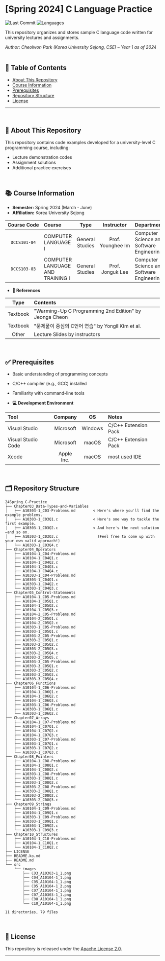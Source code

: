 # [Spring 2024] C Language Practice

![Last Commit](https://img.shields.io/github/last-commit/Choroning/24Spring_C-Practice)
![Languages](https://img.shields.io/github/languages/top/Choroning/24Spring_C-Practice)

This repository organizes and stores sample C language code written for university lectures and assignments.  

*Author: Cheolwon Park (Korea University Sejong, CSE) – Year 1 as of 2024*
<br><br>

## 📑 Table of Contents

- [About This Repository](#about-this-repository)
- [Course Information](#course-information)
- [Prerequisites](#prerequisites)
- [Repository Structure](#repository-structure)
- [License](#license)

---


<br><a name="about-this-repository"></a>
## 📝 About This Repository

This repository contains code examples developed for a university-level C programming course, including:

- Lecture demonstration codes
- Assignment solutions
- Additional practice exercises

<br><a name="course-information"></a>
## 📚 Course Information

- **Semester:** Spring 2024 (March - June)
- **Affiliation:** Korea University Sejong

| Course&nbsp;Code| Course            | Type          | Instructor      | Department                              |
|:----------:|:------------------|:-------------:|:---------------:|:----------------------------------------|
|`DCCS101-04`|COMPUTER LANGUAGE Ⅰ|General Studies|Prof. Younghee&nbsp;Im|Computer Science and Software Engineering|
|`DCCS103-03`|COMPUTER LANGUAGE AND TRAINING Ⅰ|General Studies|Prof. Jonguk&nbsp;Lee|Computer Science and Software Engineering|


- **📖 References**
  
| Type | Contents |
|:----:|:---------|
|Textbook|"Warming-Up C Programming 2nd Edition" by Jeonga Cheon|
|Textbook|"문제풀이 중심의 C언어 연습" by Yongil Kim et al.|
|Other|Lecture Slides by instructors|

<br><a name="prerequisites"></a>
## ✅ Prerequisites

- Basic understanding of programming concepts
- C/C++ compiler (e.g., GCC) installed
- Familiarity with command-line tools

- **💻 Development Environment**

| Tool | Company |  OS  | Notes |
|:-----|:-------:|:----:|:------|
|Visual Studio|Microsoft|Windows|C/C++ Extension Pack|
|Visual Studio Code|Microsoft|macOS|C/C++ Extension Pack|
|Xcode|Apple Inc.|macOS|most used IDE|

<br><a name="repository-structure"></a>
## 🗂 Repository Structure

```plaintext
24Spring_C-Practice
├── Chapter03_Data-Types-and-Variables
│   ├── A10303-1_C03-Problems.md        < Here's where you'll find the example problems.
│   ├── A10303-1_C03Q1.c                < Here's one way to tackle the first example.
│   ├── A10303-1_C03Q2.c                < And here's the next solution—and so on.
│   ├── A10303-1_C03Q3.c                  (Feel free to come up with your own valid approach!)
│   └── A10303-1_C03Q4.c
├── Chapter04_Operators
│   ├── A10104-1_C04-Problems.md
│   ├── A10104-1_C04Q1.c
│   ├── A10104-1_C04Q2.c
│   ├── A10104-1_C04Q3.c
│   ├── A10104-1_C04Q4.c
│   ├── A10303-1_C04-Problems.md
│   ├── A10303-1_C04Q1.c
│   ├── A10303-1_C04Q2.c
│   └── A10303-1_C04Q3.c
├── Chapter05_Control-Statements
│   ├── A10104-1_C05-Problems.md
│   ├── A10104-1_C05Q1.c
│   ├── A10104-1_C05Q2.c
│   ├── A10104-1_C05Q3.c
│   ├── A10104-2_C05-Problems.md
│   ├── A10104-2_C05Q1.c
│   ├── A10104-2_C05Q2.c
│   ├── A10303-1_C05-Problems.md
│   ├── A10303-1_C05Q1.c
│   ├── A10303-2_C05-Problems.md
│   ├── A10303-2_C05Q1.c
│   ├── A10303-2_C05Q2.c
│   ├── A10303-2_C05Q3.c
│   ├── A10303-2_C05Q4.c
│   ├── A10303-2_C05Q5.c
│   ├── A10303-3_C05-Problems.md
│   ├── A10303-3_C05Q1.c
│   ├── A10303-3_C05Q2.c
│   ├── A10303-3_C05Q3.c
│   └── A10303-3_C05Q4.c
├── Chapter06_Functions
│   ├── A10104-1_C06-Problems.md
│   ├── A10104-1_C06Q1.c
│   ├── A10104-1_C06Q2.c
│   ├── A10104-1_C06Q3.c
│   ├── A10303-1_C06-Problems.md
│   ├── A10303-1_C06Q1.c
│   └── A10303-1_C06Q2.c
├── Chapter07_Arrays
│   ├── A10104-1_C07-Problems.md
│   ├── A10104-1_C07Q1.c
│   ├── A10104-1_C07Q2.c
│   ├── A10104-1_C07Q3.c
│   ├── A10303-1_C07-Problems.md
│   ├── A10303-1_C07Q1.c
│   ├── A10303-1_C07Q2.c
│   └── A10303-1_C07Q3.c
├── Chapter08_Pointers
│   ├── A10104-1_C08-Problems.md
│   ├── A10104-1_C08Q1.c
│   ├── A10104-1_C08Q2.c
│   ├── A10303-1_C08-Problems.md
│   ├── A10303-1_C08Q1.c
│   ├── A10303-1_C08Q2.c
│   ├── A10303-2_C08-Problems.md
│   ├── A10303-2_C08Q1.c
│   ├── A10303-2_C08Q2.c
│   └── A10303-2_C08Q3.c
├── Chapter09_Strings
│   ├── A10104-1_C09-Problems.md
│   ├── A10104-1_C09Q1.c
│   ├── A10303-1_C09-Problems.md
│   ├── A10303-1_C09Q1.c
│   ├── A10303-1_C09Q2.c
│   └── A10303-1_C09Q3.c
├── Chapter10_Structures
│   ├── A10104-1_C10-Problems.md
│   ├── A10104-1_C10Q1.c
│   └── A10104-1_C10Q2.c
├── LICENSE
├── README.ko.md
├── README.md
└── src
    └── images
        ├── C03_A10303-1_1.png
        ├── C04_A10104-1_1.png
        ├── C05_A10104-1_1.png
        ├── C05_A10104-1_2.png
        ├── C07_A10104-1_1.png
        ├── C07_A10303-1_1.png
        ├── C08_A10104-1_1.png
        └── C10_A10104-1_1.png

11 directories, 79 files
```

<br><a name="license"></a>
## 🤝 License

This repository is released under the [Apache License 2.0](LICENSE).

---
